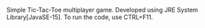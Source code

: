 Simple Tic-Tac-Toe multiplayer game.
Developed using JRE System Library[JavaSE-15].
To run the code, use CTRL+F11.